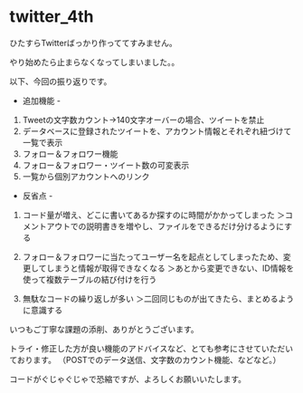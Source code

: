 # twitter_4th

ひたすらTwitterばっかり作っててすみません。

やり始めたら止まらなくなってしまいました。。

以下、今回の振り返りです。

- 追加機能 -

1. Tweetの文字数カウント→140文字オーバーの場合、ツイートを禁止
2. データベースに登録されたツイートを、アカウント情報とそれぞれ紐づけて一覧で表示
3. フォロー＆フォロワー機能
4. フォロー＆フォロワー・ツイート数の可変表示
5. 一覧から個別アカウントへのリンク

- 反省点 -

1. コード量が増え、どこに書いてあるか探すのに時間がかかってしまった
＞コメントアウトでの説明書きを増やし、ファイルをできるだけ分けるようにする

2. フォロー＆フォロワーに当たってユーザー名を起点としてしまったため、変更してしまうと情報が取得できなくなる
＞あとから変更できない、ID情報を使って複数テーブルの結び付けを行う

3. 無駄なコードの繰り返しが多い
＞二回同じものが出てきたら、まとめるように意識する


いつもご丁寧な課題の添削、ありがとうございます。

トライ・修正した方が良い機能のアドバイスなど、とても参考にさせていただいております。
（POSTでのデータ送信、文字数のカウント機能、などなど。）

コードがぐじゃぐじゃで恐縮ですが、よろしくお願いいたします。


